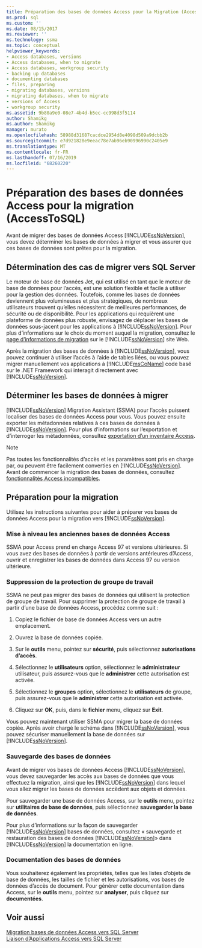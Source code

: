 ```yaml
---
title: Préparation des bases de données Access pour la Migration (AccessToSQL) | Microsoft Docs
ms.prod: sql
ms.custom: ''
ms.date: 08/15/2017
ms.reviewer: ''
ms.technology: ssma
ms.topic: conceptual
helpviewer_keywords:
- Access databases, versions
- Access databases, when to migrate
- Access databases, workgroup security
- backing up databases
- documenting databases
- files, preparing
- migrating databases, versions
- migrating databases, when to migrate
- versions of Access
- workgroup security
ms.assetid: 9b80a9e0-08e7-4b4d-b5ec-cc998d3f5114
author: Shamikg
ms.author: Shamikg
manager: murato
ms.openlocfilehash: 58988d31687cacdce2954d8e4098d509a9dcbb2b
ms.sourcegitcommit: e7d921828e9eeac78e7ab96eb90996990c2405e9
ms.translationtype: MT
ms.contentlocale: fr-FR
ms.lasthandoff: 07/16/2019
ms.locfileid: "68260220"
---
```

# <a name="preparing-access-databases-for-migration-accesstosql"></a>Préparation des bases de données Access pour la migration (AccessToSQL)
Avant de migrer des bases de données Access [!INCLUDE[ssNoVersion](../../includes/ssnoversion-md.md)], vous devez déterminer les bases de données à migrer et vous assurer que ces bases de données sont prêtes pour la migration.  
  
## <a name="determining-when-to-migrate-to-sql-server"></a>Détermination des cas de migrer vers SQL Server  
Le moteur de base de données Jet, qui est utilisé en tant que le moteur de base de données pour l’accès, est une solution flexible et facile à utiliser pour la gestion des données. Toutefois, comme les bases de données deviennent plus volumineuses et plus stratégiques, de nombreux utilisateurs trouvent qu’elles nécessitent de meilleures performances, de sécurité ou de disponibilité. Pour les applications qui requièrent une plateforme de données plus robuste, envisagez de déplacer les bases de données sous-jacent pour les applications à [!INCLUDE[ssNoVersion](../../includes/ssnoversion-md.md)]. Pour plus d’informations sur le choix du moment auquel la migration, consultez le [page d’informations de migration](https://go.microsoft.com/fwlink/?LinkId=68571) sur le [!INCLUDE[ssNoVersion](../../includes/ssnoversion-md.md)] site Web.  
  
Après la migration des bases de données à [!INCLUDE[ssNoVersion](../../includes/ssnoversion-md.md)], vous pouvez continuer à utiliser l’accès à l’aide de tables liées, ou vous pouvez migrer manuellement vos applications à [!INCLUDE[msCoName](../../includes/msconame_md.md)] code basé sur le .NET Framework qui interagit directement avec [!INCLUDE[ssNoVersion](../../includes/ssnoversion-md.md)].  
  
## <a name="determining-which-databases-to-migrate"></a>Déterminer les bases de données à migrer  
[!INCLUDE[ssNoVersion](../../includes/ssnoversion-md.md)] Migration Assistant (SSMA) pour l’accès puissent localiser des bases de données Access pour vous. Vous pouvez ensuite exporter les métadonnées relatives à ces bases de données à [!INCLUDE[ssNoVersion](../../includes/ssnoversion-md.md)]. Pour plus d’informations sur l’exportation et d’interroger les métadonnées, consultez [exportation d’un inventaire Access](exporting-an-access-inventory-accesstosql.md).  

   > [!NOTE]
   > Pas toutes les fonctionnalités d’accès et les paramètres sont pris en charge par, ou peuvent être facilement converties en [!INCLUDE[ssNoVersion](../../includes/ssnoversion-md.md)]. Avant de commencer la migration des bases de données, consultez [fonctionnalités Access incompatibles](incompatible-access-features-accesstosql.md).
  
## <a name="preparing-for-migration"></a>Préparation pour la migration  
Utilisez les instructions suivantes pour aider à préparer vos bases de données Access pour la migration vers [!INCLUDE[ssNoVersion](../../includes/ssnoversion-md.md)].  
  
### <a name="upgrading-older-access-databases"></a>Mise à niveau les anciennes bases de données Access  
SSMA pour Access prend en charge Access 97 et versions ultérieures. Si vous avez des bases de données à partir de versions antérieures d’Access, ouvrir et enregistrer les bases de données dans Access 97 ou version ultérieure.  
  
### <a name="removing-workgroup-protection"></a>Suppression de la protection de groupe de travail  
SSMA ne peut pas migrer des bases de données qui utilisent la protection de groupe de travail. Pour supprimer la protection de groupe de travail à partir d’une base de données Access, procédez comme suit :  
  
1.  Copiez le fichier de base de données Access vers un autre emplacement.  
  
2.  Ouvrez la base de données copiée.  
  
3.  Sur le **outils** menu, pointez sur **sécurité**, puis sélectionnez **autorisations d’accès**.  
  
4.  Sélectionnez le **utilisateurs** option, sélectionnez le **administrateur** utilisateur, puis assurez-vous que le **administrer** cette autorisation est activée.  
  
5.  Sélectionnez le **groupes** option, sélectionnez le **utilisateurs** de groupe, puis assurez-vous que le **administrer** cette autorisation est activée.  
  
6.  Cliquez sur **OK**, puis, dans le **fichier** menu, cliquez sur **Exit**.  
  
Vous pouvez maintenant utiliser SSMA pour migrer la base de données copiée. Après avoir chargé le schéma dans [!INCLUDE[ssNoVersion](../../includes/ssnoversion-md.md)], vous pouvez sécuriser manuellement la base de données sur [!INCLUDE[ssNoVersion](../../includes/ssnoversion-md.md)].  
  
### <a name="backing-up-databases"></a>Sauvegarde des bases de données  
Avant de migrer vos bases de données Access [!INCLUDE[ssNoVersion](../../includes/ssnoversion-md.md)], vous devez sauvegarder les accès aux bases de données que vous effectuez la migration, ainsi que les [!INCLUDE[ssNoVersion](../../includes/ssnoversion-md.md)] dans lequel vous allez migrer les bases de données accèdent aux objets et données.  
  
Pour sauvegarder une base de données Access, sur le **outils** menu, pointez sur **utilitaires de base de données**, puis sélectionnez **sauvegarder la base de données**.  
  
Pour plus d’informations sur la façon de sauvegarder [!INCLUDE[ssNoVersion](../../includes/ssnoversion-md.md)] bases de données, consultez « sauvegarde et restauration des bases de données [!INCLUDE[ssNoVersion](../../includes/ssnoversion-md.md)]» dans [!INCLUDE[ssNoVersion](../../includes/ssnoversion-md.md)] la documentation en ligne.  
  
### <a name="documenting-databases"></a>Documentation des bases de données  
Vous souhaiterez également les propriétés, telles que les listes d’objets de base de données, les tailles de fichier et les autorisations, vos bases de données d’accès de document. Pour générer cette documentation dans Access, sur le **outils** menu, pointez sur **analyser**, puis cliquez sur **documentées**.  
  
## <a name="see-also"></a>Voir aussi  
[Migration bases de données Access vers SQL Server](migrating-access-databases-to-sql-server-azure-sql-db-accesstosql.md)  
[Liaison d’Applications Access vers SQL Server](linking-access-applications-to-sql-server-azure-sql-db-accesstosql.md)

